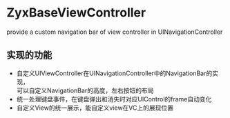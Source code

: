 # ZyxBaseViewController
provide a custom navigation bar of view controller in UINavigationController

## 实现的功能
* 自定义UIViewController在UINavigationController中的NavigationBar的实现，  
  可以自定义NavigationBar的高度，左右按钮的布局
* 统一处理键盘事件，在键盘弹出和消失时对应UIControl的frame自动变化
* 自定义View的统一展示，能自定义view在VC上的展现位置
